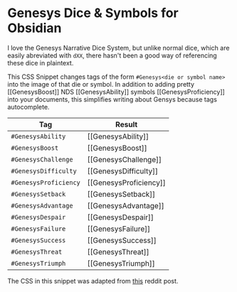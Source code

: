 # Genesys Dice & Symbols for Obsidian

I love the Genesys Narrative Dice System, but unlike normal dice, which are easily abreviated with `dXX`, there hasn't been a good way of referencing these dice in plaintext. 

This CSS Snippet changes tags of the form `#Genesys<die or symbol name>` into the image of that die or symbol. In addition to adding pretty [[GenesysBoost]] NDS [[GenesysAbility]] symbols [[GenesysProficiency]] into your documents, this simplifies writing about Gensys because tags autocomplete.  

| Tag                   | Result              |
| --------------------- | ------------------- |
| `#GenesysAbility`     | [[GenesysAbility]]     |
| `#GenesysBoost`       | [[GenesysBoost]]       |
| `#GenesysChallenge`   | [[GenesysChallenge]]   |
| `#GenesysDifficulty`  | [[GenesysDifficulty]]  |
| `#GenesysProficiency` | [[GenesysProficiency]] |
| `#GenesysSetback`     | [[GenesysSetback]]     |
| `#GenesysAdvantage`   | [[GenesysAdvantage]]   |
| `#GenesysDespair`     | [[GenesysDespair]]     |
| `#GenesysFailure`     | [[GenesysFailure]]     |
| `#GenesysSuccess`     | [[GenesysSuccess]]     |
| `#GenesysThreat`      | [[GenesysThreat]]      |
| `#GenesysTriumph`     | [[GenesysTriumph]]     |

The CSS in this snippet was adapted from [this](https://www.reddit.com/r/genesysrpg/comments/a92p12/gm_binder_genesys_dice_and_symbols_style/) reddit post. 